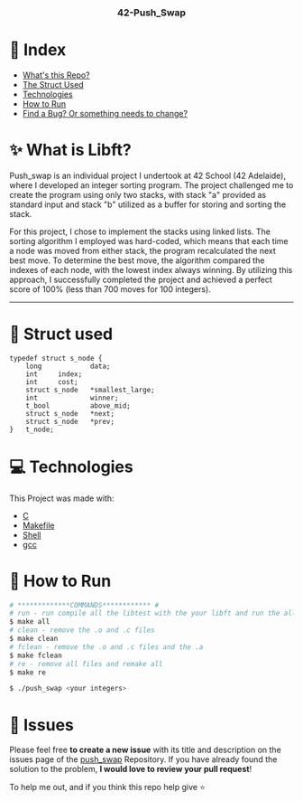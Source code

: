 <p align="center">
  <h3 align="center">42-Push_Swap</h3>
</p>

# :pushpin: Index

* [What's this Repo?](#sparkles-What-is-Libft?)
* [The Struct Used](#bookmark_Struct-used)
* [Technologies](#computer-Technologies)
* [How to Run](#construction_worker-How-to-Run)
* [Find a Bug? Or something needs to change?](#bug-Issues)

# :sparkles: What is Libft?

Push_swap is an individual project I undertook at 42 School (42 Adelaide), where I developed an integer sorting program. The project challenged me to create the program using only two stacks, with stack "a" provided as standard input and stack "b" utilized as a buffer for storing and sorting the stack.

For this project, I chose to implement the stacks using linked lists. The sorting algorithm I employed was hard-coded, which means that each time a node was moved from either stack, the program recalculated the next best move. To determine the best move, the algorithm compared the indexes of each node, with the lowest index always winning. By utilizing this approach, I successfully completed the project and achieved a perfect score of 100% (less than 700 moves for 100 integers).

---

# :bookmark_tabs: Struct used
```
typedef struct s_node {
	long	        data;
	int		index;
	int		cost;
	struct s_node	*smallest_large;
	int             winner;
	t_bool          above_mid;
	struct s_node	*next;
	struct s_node	*prev;
}	t_node;
```
# :computer: Technologies

This Project was made with:

* [C](https://devdocs.io/)
* [Makefile](https://www.gnu.org/software/make/manual/make.html)
* [Shell](https://unixguide.readthedocs.io/en/latest/unixcheatsheet/)
* [gcc](https://terminaldeinformacao.com/2015/10/08/como-instalar-e-configurar-o-gcc-no-windows-mingw/)

# :construction_worker: How to Run
```bash
# *************COMMANDS************ #
# run - run compile all the libtest with the your libft and run the all tests
$ make all
# clean - remove the .o and .c files 
$ make clean
# fclean - remove the .o and .c files and the .a
$ make fclean
# re - remove all files and remake all
$ make re

$ ./push_swap <your integers>

```


# :bug: Issues

Please feel free **to create a new issue** with its title and description on the issues page of the [push_swap](https://github.com/MehdiMirzaie2/push_swap/issues) Repository. If you have already found the solution to the problem, **I would love to review your pull request**!


To help me out, and if you think this repo help give ⭐️
